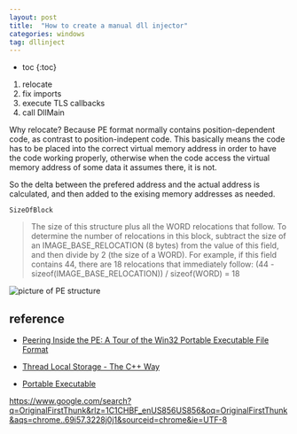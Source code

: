 ```yaml
---
layout: post
title:  "How to create a manual dll injector"
categories: windows
tag: dllinject
---
```


* toc
{:toc}


1. relocate
1. fix imports
1. execute TLS callbacks
1. call DllMain



Why relocate?
Because PE format normally contains position-dependent code, as contrast to position-indepent code. This basically means the code has to be placed into the correct virtual memory address in order to have the code working properly, otherwise when the code access the virtual memory address of some data it assumes there, it is not.

So the delta between the prefered address and the actual address is calculated, and then added to the exising memory addresses as needed.

`SizeOfBlock`
> The size of this structure plus all the WORD relocations that follow. To determine the number of relocations in this block, subtract the size of an IMAGE_BASE_RELOCATION (8 bytes) from the value of this field, and then divide by 2 (the size of a WORD). For example, if this field contains 44, there are 18 relocations that immediately follow: (44 - sizeof(IMAGE_BASE_RELOCATION)) / sizeof(WORD) = 18

![picture of PE structure](./Portable_Executable_32_bit_Structure_in_SVG_fixed.svg)


## reference
- [Peering Inside the PE: A Tour of the Win32 Portable Executable File Format](https://docs.microsoft.com/en-us/previous-versions/ms809762(v=msdn.10))

- [Thread Local Storage - The C++ Way](https://www.codeproject.com/Articles/8113/Thread-Local-Storage-The-C-Way)

- [Portable Executable](https://en.wikipedia.org/wiki/Portable_Executable)


https://www.google.com/search?q=OriginalFirstThunk&rlz=1C1CHBF_enUS856US856&oq=OriginalFirstThunk&aqs=chrome..69i57.3228j0j1&sourceid=chrome&ie=UTF-8
